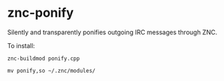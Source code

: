 znc-ponify
==========

Silently and transparently ponifies outgoing IRC messages through ZNC.

To install:

`znc-buildmod ponify.cpp`

`mv ponify,so ~/.znc/modules/`

